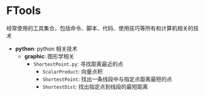 # FTools

经常使用的工具集合，包括命令、脚本、代码、使用技巧等所有和计算机相关的技术

- **python**: python 相关技术
    - **graphic**: 图形学相关
        - `ShortestPoint.py`: 寻找距离最近的点
            - `ScalarProduct`: 向量点积
            - `ShortestPoint`: 找出一条线段中与指定点距离最短的点
            - `ShortestDist`: 找出指定点到线段的最短距离

